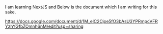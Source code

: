 I am learning NextJS and Below is the document which I am writing for this sake.

https://docs.google.com/document/d/1M_elC2Cjoe5fO3bAsU3YPRmpcVFRYzhYGfbZOmnh6nM/edit?usp=sharing

